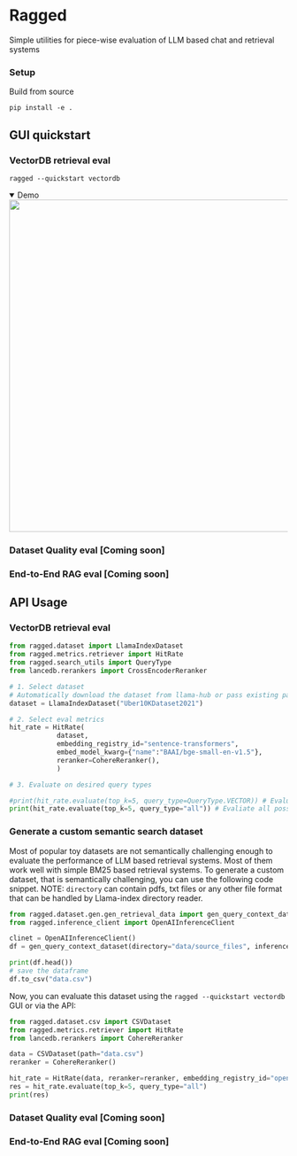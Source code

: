 # Ragged

Simple utilities for piece-wise evaluation of LLM based chat and retrieval systems

### Setup
Build from source
```
pip install -e .
```

## GUI quickstart 
### VectorDB retrieval eval
```
ragged --quickstart vectordb
```
<details open>
  <summary>Demo</summary>
  <img src="https://github.com/lancedb/ragged/assets/15766192/ab1313ef-04f5-461e-8429-28a6d0bdc13c" width=550 height=600 />

</details>

### Dataset Quality eval [Coming soon]

### End-to-End RAG eval [Coming soon]


## API Usage
### VectorDB retrieval eval
```python
from ragged.dataset import LlamaIndexDataset
from ragged.metrics.retriever import HitRate
from ragged.search_utils import QueryType
from lancedb.rerankers import CrossEncoderReranker

# 1. Select dataset
# Automatically download the dataset from llama-hub or pass existing path="/path/to/dataset"
dataset = LlamaIndexDataset("Uber10KDataset2021")

# 2. Select eval metrics
hit_rate = HitRate(
            dataset,
            embedding_registry_id="sentence-transformers",
            embed_model_kwarg={"name":"BAAI/bge-small-en-v1.5"},
            reranker=CohereReranker(),
            )

# 3. Evaluate on desired query types

#print(hit_rate.evaluate(top_k=5, query_type=QueryType.VECTOR)) # Evaluate vector search
print(hit_rate.evaluate(top_k=5, query_type="all")) # Evaliate all possible query types
```

### Generate a custom semantic search dataset
Most of popular toy datasets are not semantically challenging enough to evaluate the performance of LLM based retrieval systems. Most of them work well with simple BM25 based retrieval systems. To generate a custom dataset, that is semantically challenging, you can use the following code snippet.
NOTE: `directory` can contain pdfs, txt files or any other file format that can be handled by Llama-index directory reader.
```python
from ragged.dataset.gen.gen_retrieval_data import gen_query_context_dataset
from ragged.inference_client import OpenAIInferenceClient

clinet = OpenAIInferenceClient()
df = gen_query_context_dataset(directory="data/source_files", inference_client=clinet)

print(df.head())
# save the dataframe
df.to_csv("data.csv")
```

Now, you can evaluate this dataset using the `ragged --quickstart vectordb` GUI or via the API:
```python
from ragged.dataset.csv import CSVDataset
from ragged.metrics.retriever import HitRate
from lancedb.rerankers import CohereReranker

data = CSVDataset(path="data.csv")
reranker = CohereReranker()

hit_rate = HitRate(data, reranker=reranker, embedding_registry_id="openai", embed_model_kwarg={"model":"text-embedding-3-small"})
res = hit_rate.evaluate(top_k=5, query_type="all")
print(res)
```

### Dataset Quality eval [Coming soon]

### End-to-End RAG eval [Coming soon]

